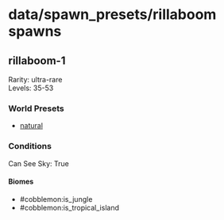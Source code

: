 # data/spawn_presets/rillaboom spawns  
  
## rillaboom-1  
Rarity: ultra-rare  
Levels: 35-53  
  
### World Presets  
* [natural](data/spawn_data/natural.md)  
  
### Conditions  
Can See Sky: True  
  
#### Biomes  
  * #cobblemon:is_jungle
  * #cobblemon:is_tropical_island
  

